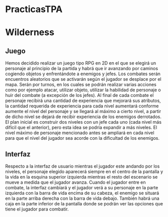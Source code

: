 # PracticasTPA
# Wilderness
## Juego
Hemos decidido realizar un juego tipo RPG en 2D en el que se elegirá un personaje al principio de la partida y habrá que ir avanzando por caminos cogiendo objetos y enfrentándote a enemigos y jefes.
Los combates serán encuentros aleatorios que se activarán según el jugador se desplace por el mapa. Serán por turnos, en los cuales se podrán realizar varias acciones como por ejemplo atacar, utilizar objeto, utilizar la habilidad de personaje o huir del combate (a excepción de los jefes).
Al final de cada combate el personaje recibirá una cantidad de experiencia que mejorará sus atributos, la cantidad requerida de experiencia para cada nivel aumentará conforme aumente el nivel del personaje y se llegará al máximo a cierto nivel, a partir de dicho nivel se dejará de recibir experiencia de los enemigos derrotados.
El plan inicial es construir dos niveles con un jefe cada uno (cada nivel más difícil que el anterior), pero esta idea se podría expandir a más niveles. El nivel máximo de personaje mencionado antes se ampliará en cada nivel para que el nivel del jugador sea acorde con la dificultad de los enemigos.
## Interfaz
Respecto a la interfaz de usuario mientras el jugador este andando por los niveles, el personaje elegido aparecerá siempre en el centro de la pantalla y la vida en la esquina superior izquierda mientras el resto del escenario se mueve a medida que el jugador avanza.
Cuando el jugador entre en combate, la interfaz cambiará y el jugador verá a su personaje en la parte izquierda con la barra de vida encima de su cabeza, el enemigo se situará en la parte arriba derecha con la barra de vida debajo. También habrá una caja en la parte inferior de la pantalla donde se podrán ver las opciones que tiene el jugador para combatir.
